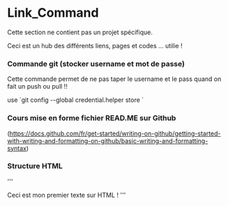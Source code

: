# Link_Command

<p>Cette section ne contient pas un projet spécifique.</p>
Ceci est un hub des différents liens, pages et codes ... utilie !

### Commande git (stocker username et mot de passe)
<p>Cette commande permet de ne pas taper le username et le pass quand on fait un push ou pull !!</p>
use `git config --global credential.helper store `

### Cours mise en forme fichier READ.ME sur Github
(https://docs.github.com/fr/get-started/writing-on-github/getting-started-with-writing-and-formatting-on-github/basic-writing-and-formatting-syntax)

### Structure HTML
'''
<html>
    <bod>
        Ceci est mon premier texte sur HTML !
    </bod>
    
</html>
'''



